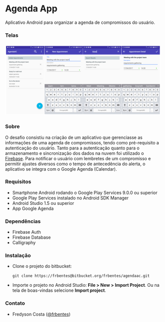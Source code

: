 # Agenda App #

Aplicativo Android para organizar a agenda de compromissos do usuário.

### Telas ###

<h3 align="center">
  <img src="assets/agenda_screens.png" alt="Agenda Screens" />
</h3>

### Sobre ###

O desafio consistiu na criação de um aplicativo que gerenciasse as informações de uma agenda de compromissos, tendo como pré-requisito a autenticação do usuário. Tanto para a autenticação quanto para o armazenamento e sincronização dos dados na nuvem foi utilizado o [Firebase](https://firebase.google.com/). Para notificar o usuário com lembretes de um compromisso e permitir ajustes diversos como o tempo de antecedência do alerta, o aplicativo se integra com o Google Agenda (Calendar).    

### Requisitos ###

* Smartphone Android rodando o Google Play Services 9.0.0 ou superior
* Google Play Services instalado no Android SDK Manager
* Android Studio 1.5 ou superior
* App Google Agenda

### Dependências ###
* Firebase Auth
* Firebase Database
* Calligraphy

### Instalação ###

* Clone o projeto do bitbucket:
   ```
   git clone https://frbentes@bitbucket.org/frbentes/agendaac.git
   ```
* Importe o projeto no Android Studio: **File > New > Import Project**. Ou na tela de boas-vindas selecione **Import project**.

### Contato ###

* Fredyson Costa ([@frbentes](https://github.com/frbentes))